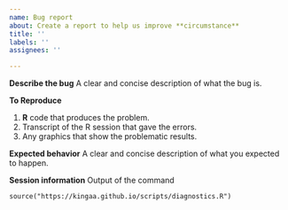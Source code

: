 ```yaml
---
name: Bug report
about: Create a report to help us improve **circumstance**
title: ''
labels: ''
assignees: ''

---
```


**Describe the bug**
A clear and concise description of what the bug is.

**To Reproduce**
1. **R** code that produces the problem.
2. Transcript of the R session that gave the errors.
3. Any graphics that show the problematic results.

**Expected behavior**
A clear and concise description of what you expected to happen.

**Session information**
Output of the command
```
source("https://kingaa.github.io/scripts/diagnostics.R")
```
